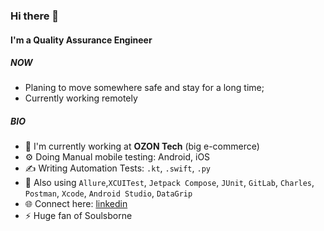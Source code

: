 ### Hi there 👋

#### I'm a Quality Assurance Engineer

##### NOW

- Planing to move somewhere safe and stay for a long time;
- Currently working remotely

##### BIO

- 🏢 I'm currently working at **OZON Tech** (big e-commerce)
- ⚙️ Doing Manual mobile testing: Android, iOS
- ✍️ Writing Automation Tests: `.kt`, `.swift`, `.py`
- 🤏 Also using `Allure`,`XCUITest`, `Jetpack Compose`, `JUnit`, `GitLab`, `Charles`, `Postman`, `Xcode`, `Android Studio`, `DataGrip`
- 🌐 Connect here: [linkedin](https://www.linkedin.com/in/borisenkovdv/)
- ⚡️ Huge fan of Soulsborne
